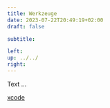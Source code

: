 ```yaml
---
title: Werkzeuge
date: 2023-07-22T20:49:19+02:00
draft: false

subtitle: 

left: 
up: ../../
right: 
---
```


Text ...

[xcode](../xcode)